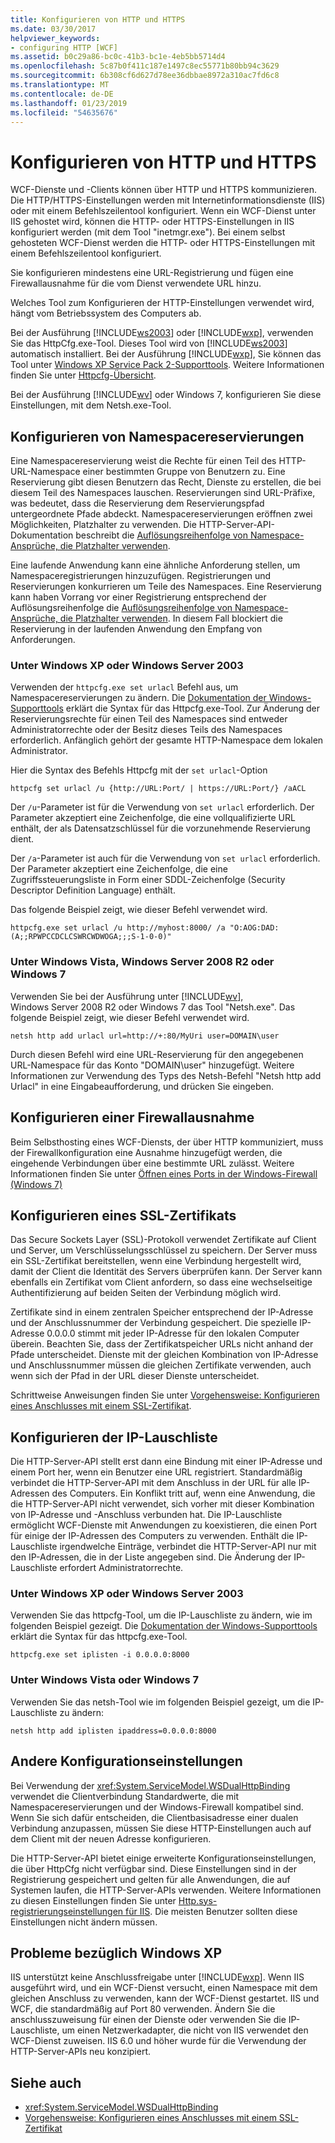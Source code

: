 ```yaml
---
title: Konfigurieren von HTTP und HTTPS
ms.date: 03/30/2017
helpviewer_keywords:
- configuring HTTP [WCF]
ms.assetid: b0c29a86-bc0c-41b3-bc1e-4eb5bb5714d4
ms.openlocfilehash: 5c87b0f411c187e1497c8ec55771b80bb94c3629
ms.sourcegitcommit: 6b308cf6d627d78ee36dbbae8972a310ac7fd6c8
ms.translationtype: MT
ms.contentlocale: de-DE
ms.lasthandoff: 01/23/2019
ms.locfileid: "54635676"
---
```

# <a name="configuring-http-and-https"></a>Konfigurieren von HTTP und HTTPS
WCF-Dienste und -Clients können über HTTP und HTTPS kommunizieren. Die HTTP/HTTPS-Einstellungen werden mit Internetinformationsdienste (IIS) oder mit einem Befehlszeilentool konfiguriert. Wenn ein WCF-Dienst unter IIS gehostet wird, können die HTTP- oder HTTPS-Einstellungen in IIS konfiguriert werden (mit dem Tool "inetmgr.exe"). Bei einem selbst gehosteten WCF-Dienst werden die HTTP- oder HTTPS-Einstellungen mit einem Befehlszeilentool konfiguriert.  
  
 Sie konfigurieren mindestens eine URL-Registrierung und fügen eine Firewallausnahme für die vom Dienst verwendete URL hinzu.  
  
 Welches Tool zum Konfigurieren der HTTP-Einstellungen verwendet wird, hängt vom Betriebssystem des Computers ab.  
  
 Bei der Ausführung [!INCLUDE[ws2003](../../../../includes/ws2003-md.md)] oder [!INCLUDE[wxp](../../../../includes/wxp-md.md)], verwenden Sie das HttpCfg.exe-Tool. Dieses Tool wird von [!INCLUDE[ws2003](../../../../includes/ws2003-md.md)] automatisch installiert. Bei der Ausführung [!INCLUDE[wxp](../../../../includes/wxp-md.md)], Sie können das Tool unter [Windows XP Service Pack 2-Supporttools](https://go.microsoft.com/fwlink/?LinkId=88606). Weitere Informationen finden Sie unter [Httpcfg-Übersicht](https://go.microsoft.com/fwlink/?LinkId=88605).  
  
 Bei der Ausführung [!INCLUDE[wv](../../../../includes/wv-md.md)] oder Windows 7, konfigurieren Sie diese Einstellungen, mit dem Netsh.exe-Tool.  
  
## <a name="configuring-namespace-reservations"></a>Konfigurieren von Namespacereservierungen  
 Eine Namespacereservierung weist die Rechte für einen Teil des HTTP-URL-Namespace einer bestimmten Gruppe von Benutzern zu. Eine Reservierung gibt diesen Benutzern das Recht, Dienste zu erstellen, die bei diesem Teil des Namespaces lauschen. Reservierungen sind URL-Präfixe, was bedeutet, dass die Reservierung dem Reservierungspfad untergeordnete Pfade abdeckt. Namespacereservierungen eröffnen zwei Möglichkeiten, Platzhalter zu verwenden. Die HTTP-Server-API-Dokumentation beschreibt die [Auflösungsreihenfolge von Namespace-Ansprüche, die Platzhalter verwenden](https://go.microsoft.com/fwlink/?LinkId=94841).  
  
 Eine laufende Anwendung kann eine ähnliche Anforderung stellen, um Namespaceregistrierungen hinzuzufügen. Registrierungen und Reservierungen konkurrieren um Teile des Namespaces. Eine Reservierung kann haben Vorrang vor einer Registrierung entsprechend der Auflösungsreihenfolge die [Auflösungsreihenfolge von Namespace-Ansprüche, die Platzhalter verwenden](https://go.microsoft.com/fwlink/?LinkId=94841). In diesem Fall blockiert die Reservierung in der laufenden Anwendung den Empfang von Anforderungen.  
  
### <a name="running-windows-xp-or-server-2003"></a>Unter Windows&#160;XP oder Windows Server&#160;2003  
 Verwenden der `httpcfg.exe set urlacl` Befehl aus, um Namespacereservierungen zu ändern. Die [Dokumentation der Windows-Supporttools](https://go.microsoft.com/fwlink/?LinkId=94840) erklärt die Syntax für das Httpcfg.exe-Tool. Zur Änderung der Reservierungsrechte für einen Teil des Namespaces sind entweder Administratorrechte oder der Besitz dieses Teils des Namespaces erforderlich. Anfänglich gehört der gesamte HTTP-Namespace dem lokalen Administrator.  
  
 Hier die Syntax des Befehls Httpcfg mit der `set urlacl`-Option  
  
```console  
httpcfg set urlacl /u {http://URL:Port/ | https://URL:Port/} /aACL  
```  
  
 Der `/u`-Parameter ist für die Verwendung von `set urlacl` erforderlich. Der Parameter akzeptiert eine Zeichenfolge, die eine vollqualifizierte URL enthält, der als Datensatzschlüssel für die vorzunehmende Reservierung dient.  
  
 Der `/a`-Parameter ist auch für die Verwendung von `set urlacl` erforderlich. Der Parameter akzeptiert eine Zeichenfolge, die eine Zugriffssteuerungsliste in Form einer SDDL-Zeichenfolge (Security Descriptor Definition Language) enthält.  
  
 Das folgende Beispiel zeigt, wie dieser Befehl verwendet wird.  
  
```console  
httpcfg.exe set urlacl /u http://myhost:8000/ /a "O:AOG:DAD:(A;;RPWPCCDCLCSWRCWDWOGA;;;S-1-0-0)"  
```  
  
### <a name="running-windows-vista-windows-server-2008-r2-or-windows-7"></a>Unter Windows Vista, Windows Server 2008 R2 oder Windows 7  
 Verwenden Sie bei der Ausführung unter [!INCLUDE[wv](../../../../includes/wv-md.md)], Windows Server 2008 R2 oder Windows 7 das Tool "Netsh.exe". Das folgende Beispiel zeigt, wie dieser Befehl verwendet wird.  
  
```console  
netsh http add urlacl url=http://+:80/MyUri user=DOMAIN\user  
```  
  
 Durch diesen Befehl wird eine URL-Reservierung für den angegebenen URL-Namespace für das Konto "DOMAIN\user" hinzugefügt.  Weitere Informationen zur Verwendung des Typs des Netsh-Befehl "Netsh http add Urlacl" in eine Eingabeaufforderung, und drücken Sie eingeben.  
  
## <a name="configuring-a-firewall-exception"></a>Konfigurieren einer Firewallausnahme  
 Beim Selbsthosting eines WCF-Diensts, der über HTTP kommuniziert, muss der Firewallkonfiguration eine Ausnahme hinzugefügt werden, die eingehende Verbindungen über eine bestimmte URL zulässt. Weitere Informationen finden Sie unter [Öffnen eines Ports in der Windows-Firewall (Windows 7)](https://go.microsoft.com/fwlink/?LinkId=239961)  
  
## <a name="configuring-ssl-certificates"></a>Konfigurieren eines SSL-Zertifikats  
 Das Secure Sockets Layer (SSL)-Protokoll verwendet Zertifikate auf Client und Server, um Verschlüsselungsschlüssel zu speichern. Der Server muss ein SSL-Zertifikat bereitstellen, wenn eine Verbindung hergestellt wird, damit der Client die Identität des Servers überprüfen kann. Der Server kann ebenfalls ein Zertifikat vom Client anfordern, so dass eine wechselseitige Authentifizierung auf beiden Seiten der Verbindung möglich wird.  
  
 Zertifikate sind in einem zentralen Speicher entsprechend der IP-Adresse und der Anschlussnummer der Verbindung gespeichert. Die spezielle IP-Adresse 0.0.0.0 stimmt mit jeder IP-Adresse für den lokalen Computer überein. Beachten Sie, dass der Zertifikatspeicher URLs nicht anhand der Pfade unterscheidet. Dienste mit der gleichen Kombination von IP-Adresse und Anschlussnummer müssen die gleichen Zertifikate verwenden, auch wenn sich der Pfad in der URL dieser Dienste unterscheidet.  
  
 Schrittweise Anweisungen finden Sie unter [Vorgehensweise: Konfigurieren eines Anschlusses mit einem SSL-Zertifikat](../../../../docs/framework/wcf/feature-details/how-to-configure-a-port-with-an-ssl-certificate.md).  
  
## <a name="configuring-the-ip-listen-list"></a>Konfigurieren der IP-Lauschliste  
 Die HTTP-Server-API stellt erst dann eine Bindung mit einer IP-Adresse und einem Port her, wenn ein Benutzer eine URL registriert. Standardmäßig verbindet die HTTP-Server-API mit dem Anschluss in der URL für alle IP-Adressen des Computers. Ein Konflikt tritt auf, wenn eine Anwendung, die die HTTP-Server-API nicht verwendet, sich vorher mit dieser Kombination von IP-Adresse und -Anschluss verbunden hat. Die IP-Lauschliste ermöglicht WCF-Dienste mit Anwendungen zu koexistieren, die einen Port für einige der IP-Adressen des Computers zu verwenden. Enthält die IP-Lauschliste irgendwelche Einträge, verbindet die HTTP-Server-API nur mit den IP-Adressen, die in der Liste angegeben sind. Die Änderung der IP-Lauschliste erfordert Administratorrechte.  
  
### <a name="running-windows-xp-or-server-2003"></a>Unter Windows&#160;XP oder Windows Server&#160;2003  
 Verwenden Sie das httpcfg-Tool, um die IP-Lauschliste zu ändern, wie im folgenden Beispiel gezeigt. Die [Dokumentation der Windows-Supporttools](https://go.microsoft.com/fwlink/?LinkId=94840) erklärt die Syntax für das httpcfg.exe-Tool.  
  
```console  
httpcfg.exe set iplisten -i 0.0.0.0:8000  
```  
  
### <a name="running-windows-vista-or-windows-7"></a>Unter Windows Vista oder Windows 7  
 Verwenden Sie das netsh-Tool wie im folgenden Beispiel gezeigt, um die IP-Lauschliste zu ändern:  
  
```console  
netsh http add iplisten ipaddress=0.0.0.0:8000  
```  
  
## <a name="other-configuration-settings"></a>Andere Konfigurationseinstellungen  
 Bei Verwendung der <xref:System.ServiceModel.WSDualHttpBinding> verwendet die Clientverbindung Standardwerte, die mit Namespacereservierungen und der Windows-Firewall kompatibel sind. Wenn Sie sich dafür entscheiden, die Clientbasisadresse einer dualen Verbindung anzupassen, müssen Sie diese HTTP-Einstellungen auch auf dem Client mit der neuen Adresse konfigurieren.  
  
 Die HTTP-Server-API bietet einige erweiterte Konfigurationseinstellungen, die über HttpCfg nicht verfügbar sind. Diese Einstellungen sind in der Registrierung gespeichert und gelten für alle Anwendungen, die auf Systemen laufen, die HTTP-Server-APIs verwenden. Weitere Informationen zu diesen Einstellungen finden Sie unter [Http.sys-registrierungseinstellungen für IIS](https://go.microsoft.com/fwlink/?LinkId=94843). Die meisten Benutzer sollten diese Einstellungen nicht ändern müssen.  
  
## <a name="issues-specific-to-windows-xp"></a>Probleme bezüglich Windows XP  
 IIS unterstützt keine Anschlussfreigabe unter [!INCLUDE[wxp](../../../../includes/wxp-md.md)]. Wenn IIS ausgeführt wird, und ein WCF-Dienst versucht, einen Namespace mit dem gleichen Anschluss zu verwenden, kann der WCF-Dienst gestartet. IIS und WCF, die standardmäßig auf Port 80 verwenden. Ändern Sie die anschlusszuweisung für einen der Dienste oder verwenden Sie die IP-Lauschliste, um einen Netzwerkadapter, die nicht von IIS verwendet den WCF-Dienst zuweisen. IIS&#160;6.0 und höher wurde für die Verwendung der HTTP-Server-APIs neu konzipiert.  
  
## <a name="see-also"></a>Siehe auch
- <xref:System.ServiceModel.WSDualHttpBinding>
- [Vorgehensweise: Konfigurieren eines Anschlusses mit einem SSL-Zertifikat](../../../../docs/framework/wcf/feature-details/how-to-configure-a-port-with-an-ssl-certificate.md)
